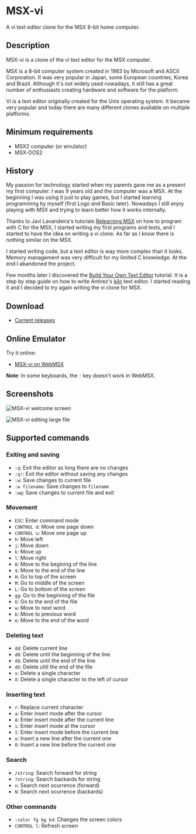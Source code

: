 # MSX-vi

A vi text editor clone for the MSX 8-bit home computer.

## Description

MSX-vi is a clone of the vi text editor for the MSX computer.

MSX is a 8-bit computer system created in 1983 by Microsoft and ASCII
Corporation. It was very popular in Japan, some European countries, Korea and
Brazil. Although it's not widely used nowadays, it still has a great number of
enthusiasts creating hardware and software for the platform.

Vi is a text editor originally created for the Unix operating system. It became
very popular and today there are many different clones available on multiple
platforms.

## Minimum requirements

* MSX2 computer (or emulator)
* MSX-DOS2

## History

My passion for technology started when my parents gave me as a present my first
computer. I was 9 years old and the computer was a MSX. At the beginning I was
using it just to play games, but I started learning programming by myself
(first Logo and Basic later). Nowadays I still enjoy playing with MSX and
trying to learn better how it works internally.

Thanks to Javi Lavandeira's tutorials
[Relearning MSX](https://www.lavandeira.net/relearning-msx/) on how to program
with C for the MSX, I started writing my first programs and tests, and I
started to have the idea on writing a vi clone. As far as I know there is
nothing similar on the MSX.

I started writing code, but a text editor is way more complex than it looks.
Memory management was very difficult for my limited C knowledge. At the end I
abandoned the project.

Few months later I discovered the
[Build Your Own Text Editor](https://viewsourcecode.org/snaptoken/kilo/index.html)
tutorial. It is a step by step guide on how to write Antirez's
[kilo](http://antirez.com/news/108) text editor. I started reading it and I
decided to try again writing the vi clone for MSX.

## Download

* [Current releases](https://github.com/fr3nd/msx-vi/releases)

## Online Emulator

Try it online:

* [MSX-vi on WebMSX](http://webmsx.org/?PRESETS=DOS2&DISKA_FILES_URL=https://github.com/fr3nd/msx-vi/releases/download/v0.1.0/vi.zip)

**Note**: In some keyboards, the ```:``` key doesn't work in WebMSX.

## Screenshots

![MSX-vi welcome screen](https://raw.githubusercontent.com/fr3nd/msx-vi/master/img/openmsx0001.png "MSX-vi welcome screen")

![MSX-vi editing large file](https://raw.githubusercontent.com/fr3nd/msx-vi/master/img/openmsx0002.png "MSX-vi editing large file")

## Supported commands

### Exiting and saving

* `:q`: Exit the editor as long there are no changes
* `:q!`: Exit the editor without saving any changes
* `:w`: Save changes to current file
* `:w filename`: Save changes to `filename`
* `:wq`: Save changes to current file and exit

### Movement

* `ESC`: Enter command mode
* `CONTROL d`: Move one page down
* `CONTROL u`: Move one page up
* `h`: Move left
* `j`: Move down
* `k`: Move up
* `l`: Move right
* `0`: Move to the begining of the line
* `$`: Move to the end of the line
* `H`: Go to top of the screen
* `M`: Go to middle of the screen
* `L`: Go to bottom of the screen
* `gg`: Go to the beginning of the file
* `G`: Go to the end of the file
* `w`: Move to next word
* `b`: Move to previous word
* `e`: Move to the end of the word

### Deleting text

* `dd`: Delete current line
* `d0`: Delete until the beginning of the line
* `d$`: Delete until the end of the line
* `dG`: Delete ultil the end of the file
* `x`: Delete a single character
* `X`: Delete a single character to the left of cursor

### Inserting text

* `r`: Replace current character
* `a`: Enter insert mode after the cursor
* `A`: Enter insert mode after the current line
* `i`: Enter insert mode at the cursor
* `I`: Enter insert mode before the current line
* `o`: Insert a new line after the current one
* `O`: Insert a new line before the current one

### Search

* `/string`: Search forward for string
* `?string`: Search backards for string
* `n`: Search next ocurrence (forward)
* `N`: Search next ocurrence (backards)


### Other commands

* `:color fg bg bd`: Changes the screen colors
* `CONTROL l`: Refresh screen
